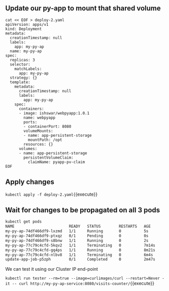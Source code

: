 
## Update our py-app to mount that shared volume 

```
cat << EOF > deploy-2.yaml
apiVersion: apps/v1
kind: Deployment
metadata:
  creationTimestamp: null
  labels:
    app: my-py-ap
  name: my-py-ap
spec:
  replicas: 3
  selector:
    matchLabels:
      app: my-py-ap
  strategy: {}
  template:
    metadata:
      creationTimestamp: null
      labels:
        app: my-py-ap
    spec:
      containers:
      - image: ishswar/webpyapp:1.0.1
        name: webpyapp
        ports:
        - containerPort: 8080
        volumeMounts:
        - name: app-persistent-storage
          mountPath: /opt     
        resources: {}
      volumes:
      - name: app-persistent-storage
        persistentVolumeClaim:
          claimName: pyapp-pv-claim  
EOF
```
## Apply changes 

`kubectl apply -f deploy-2.yaml`{{execute}}

## Wait for changes to be propagated on all 3 pods 

```bash
kubectl get pods
NAME                        READY   STATUS        RESTARTS   AGE
my-py-ap-74df466df9-lxzmd   1/1     Running       0          5s
my-py-ap-74df466df9-ptxqz   0/1     Pending       0          0s
my-py-ap-74df466df9-s8bnw   1/1     Running       0          2s
my-py-ap-77c79c4cfd-5kqv2   1/1     Terminating   0          7m14s
my-py-ap-77c79c4cfd-gq4ps   1/1     Running       0          8m21s
my-py-ap-77c79c4cfd-nlbv8   1/1     Terminating   0          6m4s
update-app-job-p5zph        0/1     Completed     0          2m47s
``` 

We can test it using our Cluster IP end-point 

`kubectl run tester --rm=true --image=curlimages/curl --restart=Never -it -- curl http://my-py-ap-service:8080/visits-counter/`{{execute}}


